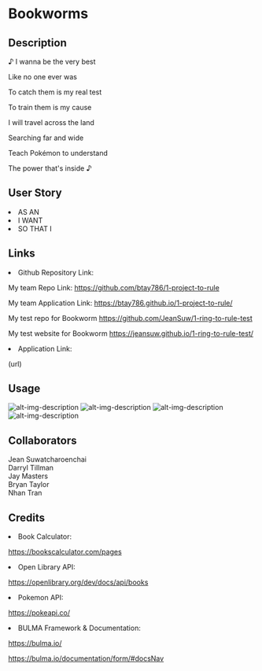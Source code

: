 # Bookworms

## Description

♪ I wanna be the very best

Like no one ever was

To catch them is my real test

To train them is my cause

I will travel across the land

Searching far and wide

Teach Pokémon to understand

The power that's inside ♪

## User Story 

<li> AS AN
<li> I WANT
<li> SO THAT I 


## Links

<li> Github Repository Link: </li>

My team Repo Link:
https://github.com/btay786/1-project-to-rule

My team Application Link:
https://btay786.github.io/1-project-to-rule/

My test repo for Bookworm
https://github.com/JeanSuw/1-ring-to-rule-test

My test website for Bookworm
https://jeansuw.github.io/1-ring-to-rule-test/

<li> Application Link: </li> 

(url)

## Usage

![alt-img-description](rel-link)
![alt-img-description](rel-link)
![alt-img-description](rel-link)
![alt-img-description](rel-link)

## Collaborators

Jean Suwatcharoenchai <br>
Darryl Tillman <br>
Jay Masters <br>
Bryan Taylor <br>
Nhan Tran <br>

## Credits

<li> Book Calculator: </li>

https://bookscalculator.com/pages

<li> Open Library API: </li>

https://openlibrary.org/dev/docs/api/books

<li> Pokemon API: </li> 

https://pokeapi.co/

<li> BULMA Framework & Documentation: </li>

https://bulma.io/

https://bulma.io/documentation/form/#docsNav
